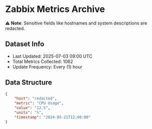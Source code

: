 # Zabbix Metrics Archive

⚠️ **Note**: Sensitive fields like hostnames and system descriptions are redacted.

## Dataset Info
- Last Updated: 2025-07-03 09:00 UTC
- Total Metrics Collected: 1062
- Update Frequency: Every (1) hour

## Data Structure
```json
{
    "host": "redacted",
    "metric": "CPU Usage",
    "value": "12.5",
    "units": "%",
    "timestamp": "2024-05-21T12:00:00"
}
```
